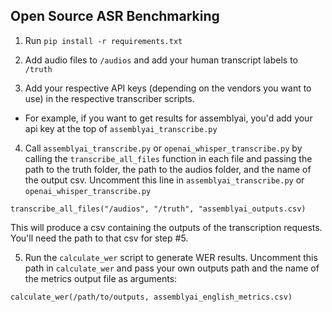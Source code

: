 ## Open Source ASR Benchmarking

1) Run `pip install -r requirements.txt`

2) Add audio files to `/audios` and add your human transcript labels to `/truth`

3) Add your respective API keys (depending on the vendors you want to use) in the respective transcriber scripts.

- For example, if you want to get results for assemblyai, you'd add your api key at the top of `assemblyai_transcribe.py`

4) Call `assemblyai_transcribe.py` or `openai_whisper_transcribe.py` by calling the `transcribe_all_files` function in each file and passing the path to the truth folder, the path to the audios folder, and the name of the output csv. Uncomment this line in `assemblyai_transcribe.py` or `openai_whisper_transcribe.py`

`transcribe_all_files("/audios", "/truth", "assemblyai_outputs.csv)`

This will produce a csv containing the outputs of the transcription requests. You'll need the path to that csv for step #5.

5) Run the `calculate_wer` script to generate WER results. Uncomment this path in `calculate_wer` and pass your own outputs path and the name of the metrics output file as arguments:

`calculate_wer(/path/to/outputs, assemblyai_english_metrics.csv)`

